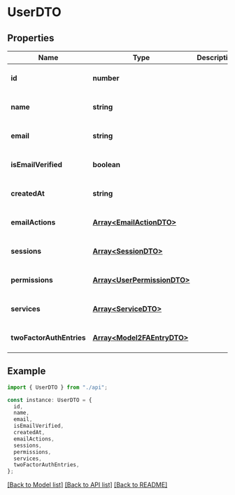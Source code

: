 # UserDTO

## Properties

| Name                     | Type                                                       | Description | Notes                             |
| ------------------------ | ---------------------------------------------------------- | ----------- | --------------------------------- |
| **id**                   | **number**                                                 |             | [optional] [default to undefined] |
| **name**                 | **string**                                                 |             | [optional] [default to undefined] |
| **email**                | **string**                                                 |             | [optional] [default to undefined] |
| **isEmailVerified**      | **boolean**                                                |             | [optional] [default to undefined] |
| **createdAt**            | **string**                                                 |             | [optional] [default to undefined] |
| **emailActions**         | [**Array&lt;EmailActionDTO&gt;**](EmailActionDTO.md)       |             | [optional] [default to undefined] |
| **sessions**             | [**Array&lt;SessionDTO&gt;**](SessionDTO.md)               |             | [optional] [default to undefined] |
| **permissions**          | [**Array&lt;UserPermissionDTO&gt;**](UserPermissionDTO.md) |             | [optional] [default to undefined] |
| **services**             | [**Array&lt;ServiceDTO&gt;**](ServiceDTO.md)               |             | [optional] [default to undefined] |
| **twoFactorAuthEntries** | [**Array&lt;Model2FAEntryDTO&gt;**](Model2FAEntryDTO.md)   |             | [optional] [default to undefined] |

## Example

```typescript
import { UserDTO } from "./api";

const instance: UserDTO = {
  id,
  name,
  email,
  isEmailVerified,
  createdAt,
  emailActions,
  sessions,
  permissions,
  services,
  twoFactorAuthEntries,
};
```

[[Back to Model list]](../README.md#documentation-for-models) [[Back to API list]](../README.md#documentation-for-api-endpoints) [[Back to README]](../README.md)
